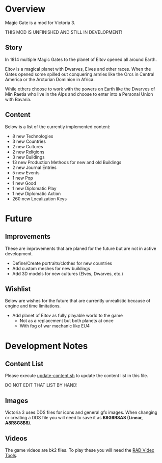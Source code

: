 # Overview

Magic Gate is a mod for Victoria 3.

THIS MOD IS UNFINISHED AND STILL IN DEVELOPMENT!

## Story

In 1814 multiple Magic Gates to the planet of Eitov opened all around Earth. 

Eitov is a magical planet with Dwarves, Elves and other races. When the Gates opened some spilled out conquering armies like the Orcs in Central America or the Arcturian Dominion in Africa.

While others choose to work with the powers on Earth like the Dwarves of Min Raetia who live in the Alps and choose to enter into a Personal Union with Bavaria.

## Content
Below is a list of the currently implemented content:

[//]: # (CONTENT-START)

 - 8 new Technologies
 - 3 new Countries
 - 2 new Cultures
 - 2 new Religions
 - 3 new Buildings
 - 13 new Production Methods for new and old Buildings
 - 2 new Journal Entries
 - 5 new Events
 - 1 new Pop
 - 1 new Good
 - 1 new Diplomatic Play
 - 1 new Diplomatic Action
 - 260 new Localization Keys

[//]: # (CONTENT-END)

# Future

## Improvements

These are improvements that are planed for the future but are not in active development.

 - Define/Create portraits/clothes for new countries
 - Add custom meshes for new buildings
 - Add 3D models for new cultures (Elves, Dwarves, etc.)

## Wishlist

Below are wishes for the future that are currently unrealistic because of engine and time limitations.

 - Add planet of Eitov as fully playable world to the game
   - Not as a replacement but both planets at once
   - With fog of war mechanic like EU4

# Development Notes

## Content List

Please execute [update-content.sh](./script/update-content.sh) to update the content list in this file.

DO NOT EDIT THAT LIST BY HAND!

## Images

Victoria 3 uses DDS files for icons and general gfx images.
When changing or creating a DDS file you will need to save it as **B8G8R8A8 (Linear, A8R8G8B8)**.

## Videos

The game videos are bk2 files. To play these you will need the [RAD Video Tools](https://www.radgametools.com/bnkdown.htm). 